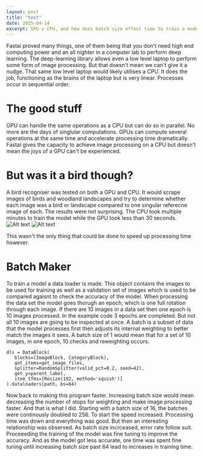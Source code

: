 ```yaml
---
layout: post
title: "test"
date: 2025-04-14
excerpt: GPU v CPU, and how does batch size effect time to train a model?
---
```


Fastai proved many things, one of them being that you don't need high end computing power and an all nighter in a computer lab to perform deep learning. The deep-learning library allows even a low level laptop to perform some form of image processing. 
But that doesn't mean we can't give it a nudge. That same low level laptop would likely utilises a CPU. It does the job, functioning as the brains of the laptop but is very linear. Processes occur in sequential order. 

# The good stuff
GPU can handle the same operations as a CPU but can do so in parallel. No more are the days of singlular computations. GPUs can compute several operations at the same time and accelerate processing time dramatically. Fastai gives the capacity to 
achieve image processing on a CPU but doesn't mean the joys of a GPU can't be experienced. 

# But was it a bird though?
A bird recogniser was tested on both a GPU and CPU. It would scrape images of birds and woodland landscapes and try to determine whether each image was a bird or landscape compared to one singular referecne image of each. The results were not surprising. 
The CPU took multiple minutes to train the model while the GPU took less than 30 seconds.  
![Alt text](/assets/images/GPU_time.png)
![Alt text](/assets/images/CPU_time.png)

This wasn't the only thing that could be done to speed up processing time however.

# Batch Maker
To train a model a data loader is made. This object contains the images to be used for training as well as a validation set of images which is used to be compared agaisnt to check the accuracy of the model. When processing the data set the model goes thorugh an epoch, which is one full rotation through each image. If there are 10 images in a data set then one epoch is 10 images processed. In the example code 3 epochs are completed. But not all 10 images are going to be inspected at once. A batch is a subset of data that the model processes first then adjusts its internal weighting to better match the images it sees. A batch size of 1 would mean that for a set of 10 images, in one epoch, 10 checks and reweighting occurs. 
 ```tsql
dls = DataBlock(
    blocks=(ImageBlock, CategoryBlock), 
    get_items=get_image_files, 
    splitter=RandomSplitter(valid_pct=0.2, seed=42),
    get_y=parent_label,
    item_tfms=[Resize(192, method='squish')]
).dataloaders(path, bs=64)
 ```

Now back to making this program faster. Increasing batch size would mean decreasing the number of stops for weighting and make image processing faster. And that is what I did. Starting with a batch size of 16, the batches were continously doubled to 256. To start the speed increased. Processing time was down and everything was good. But then an interesting relationship was observed. As batch size incrceased, error rate follow suit. Proceeeding the training of the model was fine tuning to improve the accuracy. And as the model got less accurate, ore time was spent fine tuning until increasing batch size past 64 lead to increases in training time. 
